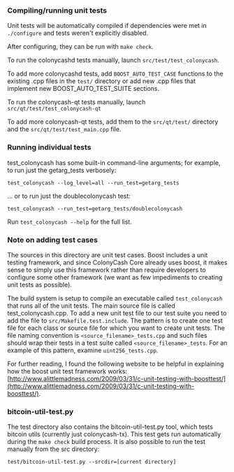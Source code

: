 ### Compiling/running unit tests

Unit tests will be automatically compiled if dependencies were met in `./configure`
and tests weren't explicitly disabled.

After configuring, they can be run with `make check`.

To run the colonycashd tests manually, launch `src/test/test_colonycash`.

To add more colonycashd tests, add `BOOST_AUTO_TEST_CASE` functions to the existing
.cpp files in the `test/` directory or add new .cpp files that
implement new BOOST_AUTO_TEST_SUITE sections.

To run the colonycash-qt tests manually, launch `src/qt/test/test_colonycash-qt`

To add more colonycash-qt tests, add them to the `src/qt/test/` directory and
the `src/qt/test/test_main.cpp` file.

### Running individual tests

test_colonycash has some built-in command-line arguments; for
example, to run just the getarg_tests verbosely:

    test_colonycash --log_level=all --run_test=getarg_tests

... or to run just the doublecolonycash test:

    test_colonycash --run_test=getarg_tests/doublecolonycash

Run `test_colonycash --help` for the full list.

### Note on adding test cases

The sources in this directory are unit test cases.  Boost includes a
unit testing framework, and since ColonyCash Core already uses boost, it makes
sense to simply use this framework rather than require developers to
configure some other framework (we want as few impediments to creating
unit tests as possible).

The build system is setup to compile an executable called `test_colonycash`
that runs all of the unit tests.  The main source file is called
test_colonycash.cpp. To add a new unit test file to our test suite you need 
to add the file to `src/Makefile.test.include`. The pattern is to create 
one test file for each class or source file for which you want to create 
unit tests.  The file naming convention is `<source_filename>_tests.cpp` 
and such files should wrap their tests in a test suite 
called `<source_filename>_tests`. For an example of this pattern, 
examine `uint256_tests.cpp`.

For further reading, I found the following website to be helpful in
explaining how the boost unit test framework works:
[http://www.alittlemadness.com/2009/03/31/c-unit-testing-with-boosttest/](http://www.alittlemadness.com/2009/03/31/c-unit-testing-with-boosttest/).

### bitcoin-util-test.py

The test directory also contains the bitcoin-util-test.py tool, which tests bitcoin utils (currently just colonycash-tx). This test gets run automatically during the `make check` build process. It is also possible to run the test manually from the src directory:

```
test/bitcoin-util-test.py --srcdir=[current directory]

```